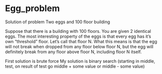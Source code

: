 # Egg_problem
Solution of problem Two eggs and 100 floor building

Suppose that there is a building with 100 floors. 
You are given 2 identical eggs. 
The most interesting property of the eggs is that every egg has it’s own “threshold” floor. 
Let’s call that floor N. What this means is that the egg will not break when dropped from any floor below floor N, but the egg will definitely break from any floor above floor N, including floor N itself.

  First solution is brute force
  My solution is binary search (starting in middle, test, on result of test go middle + some value or middle - some value)

